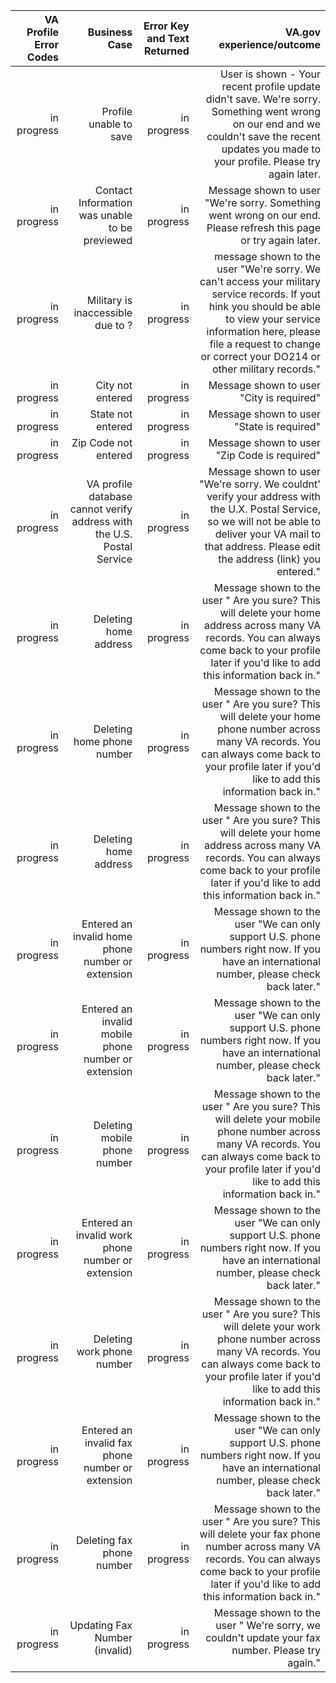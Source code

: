 | VA Profile Error Codes              | Business Case | Error Key and Text Returned | VA.gov experience/outcome |
| -----------------------:|-------------:| ---------------------------:| -------------------------:|
| in progress |Profile unable to save| in progress|User is shown - Your recent profile update didn't save. We're sorry. Something went wrong on our end and we couldn't save the recent updates you made to your profile.  Please try again later.|
|in progress | Contact Information was unable to be previewed  | in progress | Message shown to user "We're sorry. Something went wrong on our end. Please refresh this page or try again later. |
|in progress|Military is inaccessible due to ?| in progress | message shown to the user "We're sorry.  We can't access your military service records.  If yout hink you should be able to view your service information here, please file a request to change or correct your DO214 or other military records." |
|in progress | City not entered|in progress | Message shown to user "City is required" |
|in progress | State not entered|in progress | Message shown to user "State is required" |
|in progress | Zip Code not entered|in progress | Message shown to user "Zip Code is required" |
|in progress |VA profile database cannot verify address with the U.S. Postal Service |in progress | Message shown to user "We're sorry.  We couldnt' verify your address with the U.X. Postal Service, so we will not be able to deliver your VA mail to that address.  Please edit the address (link) you entered." |
|in progress |Deleting home address | in progress | Message shown to the user " Are you sure?  This will delete your home address across many VA records.  You can always come back to your profile later if you'd like to add this information back in." |
|in progress |Deleting home phone number | in progress | Message shown to the user " Are you sure?  This will delete your home phone number across many VA records.  You can always come back to your profile later if you'd like to add this information back in." |
|in progress |Deleting home address | in progress | Message shown to the user " Are you sure?  This will delete your home address across many VA records.  You can always come back to your profile later if you'd like to add this information back in." |
|in progress |Entered an invalid home phone number or extension | in progress | Message shown to the user "We can only support U.S. phone numbers right now.  If you have an international number, please check back later." |
|in progress |Entered an invalid mobile phone number or extension | in progress | Message shown to the user "We can only support U.S. phone numbers right now.  If you have an international number, please check back later." |
|in progress |Deleting mobile phone number | in progress | Message shown to the user " Are you sure?  This will delete your mobile phone number across many VA records.  You can always come back to your profile later if you'd like to add this information back in." |
|in progress |Entered an invalid work phone number or extension | in progress | Message shown to the user "We can only support U.S. phone numbers right now.  If you have an international number, please check back later." |
|in progress |Deleting work phone number | in progress | Message shown to the user " Are you sure?  This will delete your work phone number across many VA records.  You can always come back to your profile later if you'd like to add this information back in." |
|in progress |Entered an invalid fax phone number or extension | in progress | Message shown to the user "We can only support U.S. phone numbers right now.  If you have an international number, please check back later." |
|in progress |Deleting fax phone number | in progress | Message shown to the user " Are you sure?  This will delete your fax phone number across many VA records.  You can always come back to your profile later if you'd like to add this information back in." |
|in progress | Updating Fax Number (invalid) | in progress | Message shown to the user " We're sorry, we couldn't update your fax number.  Please try again." |
